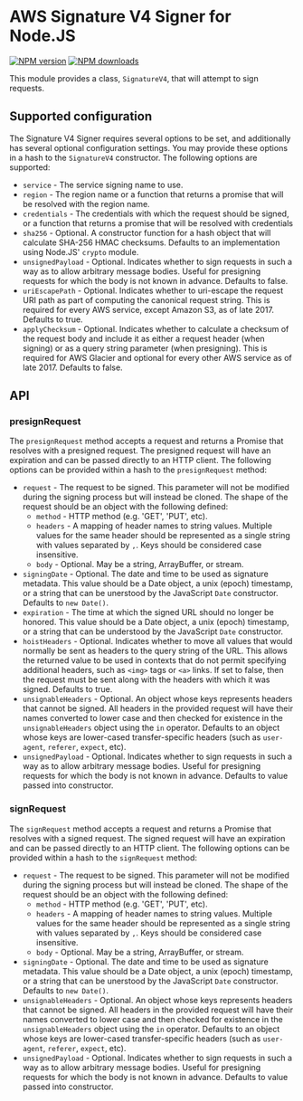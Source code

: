 # AWS Signature V4 Signer for Node.JS

[![NPM version](https://img.shields.io/npm/v/@aws-sdk/signature-v4-node/preview.svg)](https://www.npmjs.com/package/@aws-sdk/signature-v4-node)
[![NPM downloads](https://img.shields.io/npm/dm/@aws-sdk/signature-v4-node.svg)](https://www.npmjs.com/package/@aws-sdk/signature-v4-node)

This module provides a class, `SignatureV4`, that will attempt to sign requests.

## Supported configuration

The Signature V4 Signer requires several options to be set, and additionally has several optional configuration settings.
You may provide these options in a hash to the `SignatureV4` constructor.
The following options are supported:

- `service` - The service signing name to use.
- `region` - The region name or a function that returns a promise
  that will be resolved with the region name.
- `credentials` - The credentials with which the request should be
  signed, or a function that returns a promise that will be resolved
  with credentials
- `sha256` - Optional. A constructor function for a hash object that
  will calculate SHA-256 HMAC checksums.
  Defaults to an implementation using Node.JS' `crypto` module.
- `unsignedPayload` - Optional. Indicates whether to sign requests
  in such a way as to allow arbitrary message bodies.
  Useful for presigning requests for which the body is not known in advance.
  Defaults to false.
- `uriEscapePath` - Optional. Indicates whether to uri-escape the
  request URI path as part of computing the canonical request string.
  This is required for every AWS service, except Amazon S3, as of
  late 2017.
  Defaults to true.
- `applyChecksum` - Optional. Indicates whether to calculate a
  checksum of the request body and include it as either a request
  header (when signing) or as a query string parameter (when presigning).
  This is required for AWS Glacier and optional for every other AWS
  service as of late 2017.
  Defaults to false.

## API

### presignRequest

The `presignRequest` method accepts a request and returns a Promise that
resolves with a presigned request. The presigned request will have an
expiration and can be passed directly to an HTTP client. The following options can be provided within a hash to the `presignRequest` method:

- `request` - The request to be signed. This parameter will not be
  modified during the signing process but will instead be cloned.
  The shape of the request should be an object with the following defined:
  - `method` - HTTP method (e.g. 'GET', 'PUT', etc).
  - `headers` - A mapping of header names to string values.
    Multiple values for the same header should be represented as a single
    string with values separated by `,`.
    Keys should be considered case insensitive.
  - `body` - Optional. May be a string, ArrayBuffer, or stream.
- `signingDate` - Optional. The date and time to be used as signature metadata.
  This value should be a Date object, a unix (epoch) timestamp, or
  a string that can be unerstood by the JavaScript `Date` constructor.
  Defaults to `new Date()`.
- `expiration` - The time at which the signed URL should no longer
  be honored.
  This value should be a Date object, a unix (epoch) timestamp, or a
  string that can be understood by the JavaScript `Date` constructor.
- `hoistHeaders` - Optional. Indicates whether to move all values that
  would normally be sent as headers to the query string of the URL.
  This allows the returned value to be used in contexts that do not
  permit specifying additional headers, such as `<img>` tags or `<a>` links.
  If set to false, then the request must be sent along with the headers
  with which it was signed.
  Defaults to true.
- `unsignableHeaders` - Optional. An object whose keys represents
  headers that cannot be signed. All headers in the provided request
  will have their names converted to lower case and then checked for
  existence in the `unsignableHeaders` object using the `in` operator.
  Defaults to an object whose keys are lower-cased transfer-specific
  headers (such as `user-agent`, `referer`, `expect`, etc).
- `unsignedPayload` - Optional. Indicates whether to sign requests
  in such a way as to allow arbitrary message bodies.
  Useful for presigning requests for which the body is not known in advance.
  Defaults to value passed into constructor.

### signRequest

The `signRequest` method accepts a request and returns a Promise that
resolves with a signed request. The signed request will have an
expiration and can be passed directly to an HTTP client. The following options can be provided within a hash to the `signRequest` method:

- `request` - The request to be signed. This parameter will not be
  modified during the signing process but will instead be cloned.
  The shape of the request should be an object with the following defined:
  - `method` - HTTP method (e.g. 'GET', 'PUT', etc).
  - `headers` - A mapping of header names to string values.
    Multiple values for the same header should be represented as a single
    string with values separated by `,`.
    Keys should be considered case insensitive.
  - `body` - Optional. May be a string, ArrayBuffer, or stream.
- `signingDate` - Optional. The date and time to be used as signature metadata.
  This value should be a Date object, a unix (epoch) timestamp, or
  a string that can be unerstood by the JavaScript `Date` constructor.
  Defaults to `new Date()`.
- `unsignableHeaders` - Optional. An object whose keys represents
  headers that cannot be signed. All headers in the provided request
  will have their names converted to lower case and then checked for
  existence in the `unsignableHeaders` object using the `in` operator.
  Defaults to an object whose keys are lower-cased transfer-specific
  headers (such as `user-agent`, `referer`, `expect`, etc).
- `unsignedPayload` - Optional. Indicates whether to sign requests
  in such a way as to allow arbitrary message bodies.
  Useful for presigning requests for which the body is not known in advance.
  Defaults to value passed into constructor.
